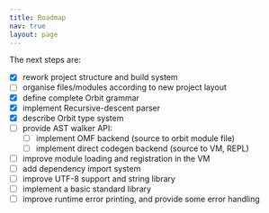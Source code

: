 ```yaml
---
title: Roadmap
nav: true
layout: page
---
```


The next steps are:
 * [x] rework project structure and build system
 * [ ] organise files/modules according to new project layout
 * [x] define complete Orbit grammar
 * [x] implement Recursive-descent parser
 * [x] describe Orbit type system
 * [ ] provide AST walker API:
     * [ ] implement OMF backend (source to orbit module file)
     * [ ] implement direct codegen backend (source to VM, REPL)

 * [ ] improve module loading and registration in the VM
 * [ ] add dependency import system
 * [ ] improve UTF-8 support and string library
 * [ ] implement a basic standard library
 * [ ] improve runtime error printing, and provide some error handling